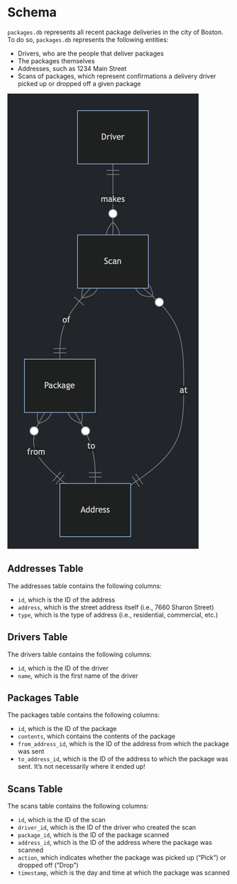 # Schema 

`packages.db` represents all recent package deliveries in the city of Boston. To do so, `packages.db` represents the following entities:

- Drivers, who are the people that deliver packages
- The packages themselves
- Addresses, such as 1234 Main Street
- Scans of packages, which represent confirmations a delivery driver picked up or dropped off a given package

![ER Packages](ER-Packages.png)

## Addresses Table

The addresses table contains the following columns:

- `id`, which is the ID of the address
- `address`, which is the street address itself (i.e., 7660 Sharon Street)
- `type`, which is the type of address (i.e., residential, commercial, etc.)

## Drivers Table

The drivers table contains the following columns:

- `id`, which is the ID of the driver
- `name`, which is the first name of the driver

## Packages Table

The packages table contains the following columns:

- `id`, which is the ID of the package
- `contents`, which contains the contents of the package
- `from_address_id`, which is the ID of the address from which the package was sent
- `to_address_id`, which is the ID of the address to which the package was sent. It’s not necessarily where it ended up!

## Scans Table

The scans table contains the following columns:

- `id`, which is the ID of the scan
- `driver_id`, which is the ID of the driver who created the scan
- `package_id`, which is the ID of the package scanned
- `address_id`, which is the ID of the address where the package was scanned
- `action`, which indicates whether the package was picked up (“Pick”) or dropped off (“Drop”)
- `timestamp`, which is the day and time at which the package was scanned
